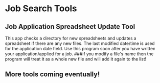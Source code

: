 # Job Search Tools

## Job Application Spreadsheet Update Tool
This app checks a directory for new spreadsheets and updates a spreadsheet if there are any new files.
The last modified date/time is used for the application date field. Use this program soon after you have written your application/applied for a job. 
###If you modify a file's name then the program will treat it as a whole new file and will add it again to the list!

## More tools coming eventually!
